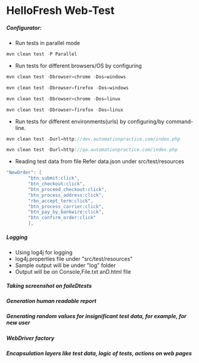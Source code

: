 HelloFresh Web-Test
=====


##### Configurator:

* Run tests in parallel mode

```java
mvn clean test -P Parallel
```

* Run tests for different browsers/OS by configuring

```java
mvn clean test -Dbrowser=chrome -Dos=windows
```

```java
mvn clean test -Dbrowser=firefox -Dos=windows
```

```java
mvn clean test -Dbrowser=chrome -Dos=linux
```

```java
mvn clean test -Dbrowser=firefox -Dos=linux
```

* Run tests for different environments(urls) by configuring/by command-line.

```java
mvn clean test -Durl=http://dev.automationpractice.com/index.php
```

```java
mvn clean test -Durl=http://qa.automationpractice.com/index.php
```

* Reading test data from file Refer data.json under src/test/resources

```java
"NewOrder": [
		"btn_submit:click",
		"btn_checkout:click",
		"btn_proceed_checkout:click",
		"btn_process_address:click",
		"rbn_accept_term:click",
		"btn_process_carrier:click",
		"btn_pay_by_bankwire:click",
		"btn_confirm_order:click"
		],
```

##### Logging

* Using log4j for logging 
* log4j.properties file under "src/test/resources"
* Sample output will be under "log" folder
* Output will be on Console,File.txt anD.html file

##### Taking screenshot on faileDtests

##### Generation human readable report

##### Generating random values for insignificant test data, for example, for new user

##### WebDriver factory

##### Encapsulation layers like test data, logic of tests, actions on web pages 






















